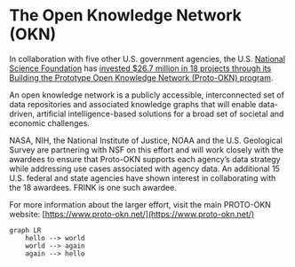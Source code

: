 # The Open Knowledge Network (OKN)

In collaboration with five other U.S. government agencies, the U.S. [National Science Foundation](https://nsf.org) has [invested $26.7 million in 18 projects through its Building the Prototype Open Knowledge Network (Proto-OKN) program](https://new.nsf.gov/tip/updates/nsf-invests-first-ever-prototype-open-knowledge-network). 

An open knowledge network is a publicly accessible, interconnected set of data repositories and associated knowledge graphs that will enable data-driven, artificial intelligence-based solutions for a broad set of societal and economic challenges. 

NASA, NIH, the National Institute of Justice, NOAA and the U.S. Geological Survey are partnering with NSF on this effort and will work closely with the awardees to ensure that Proto-OKN supports each agency’s data strategy while addressing use cases associated with agency data. An additional 15 U.S. federal and state agencies have shown interest in collaborating with the 18 awardees. FRINK is one such awardee.

For more information about the larger effort, visit the main PROTO-OKN website: [https://www.proto-okn.net/](https://www.proto-okn.net/)

```mermaid
graph LR
    hello --> world
    world --> again
    again --> hello
```